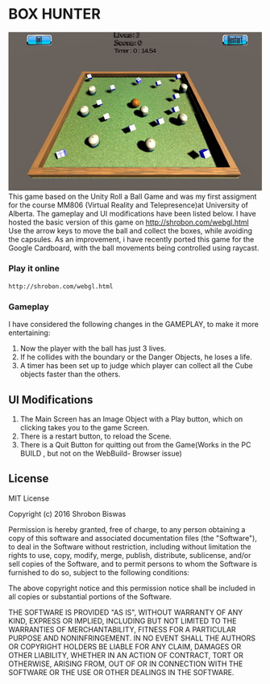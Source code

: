 # BOX HUNTER
![alt tag](https://github.com/shrobon/BoxHunter/blob/master/Unity-Box-Hunter.png)
This game based on the Unity Roll a Ball Game and was my first assigment for the course MM806 (Virtual Reality and Telepresence)at University of Alberta. The gameplay and UI modifications have been listed below. I have hosted the basic version of this game on http://shrobon.com/webgl.html
Use the arrow keys to move the ball and collect the boxes, while avoiding the capsules.
As an improvement, i have recently ported this game for the Google Cardboard, with the ball movements being controlled using raycast.


### Play it online
```
http://shrobon.com/webgl.html
```
### Gameplay
I have considered the following changes in the GAMEPLAY, to make it more entertaining:
1. Now the player with the ball has just 3 lives.
2. If he collides with the boundary or the Danger Objects, he loses a life.
3. A timer has been set up to judge which player can collect all the Cube objects faster than the others.
 
## UI Modifications
1. The Main Screen has an Image Object with a Play button, which on clicking takes you to the game Screen.
2. There is a restart button, to reload the Scene.
3. There is a Quit Button for quitting out from the Game(Works in the PC BUILD , but not on the WebBuild- Browser issue)



## License
MIT License

Copyright (c) 2016 Shrobon Biswas

Permission is hereby granted, free of charge, to any person obtaining a copy
of this software and associated documentation files (the "Software"), to deal
in the Software without restriction, including without limitation the rights
to use, copy, modify, merge, publish, distribute, sublicense, and/or sell
copies of the Software, and to permit persons to whom the Software is
furnished to do so, subject to the following conditions:

The above copyright notice and this permission notice shall be included in all
copies or substantial portions of the Software.

THE SOFTWARE IS PROVIDED "AS IS", WITHOUT WARRANTY OF ANY KIND, EXPRESS OR
IMPLIED, INCLUDING BUT NOT LIMITED TO THE WARRANTIES OF MERCHANTABILITY,
FITNESS FOR A PARTICULAR PURPOSE AND NONINFRINGEMENT. IN NO EVENT SHALL THE
AUTHORS OR COPYRIGHT HOLDERS BE LIABLE FOR ANY CLAIM, DAMAGES OR OTHER
LIABILITY, WHETHER IN AN ACTION OF CONTRACT, TORT OR OTHERWISE, ARISING FROM,
OUT OF OR IN CONNECTION WITH THE SOFTWARE OR THE USE OR OTHER DEALINGS IN THE
SOFTWARE.
